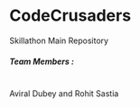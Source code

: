 # CodeCrusaders
Skillathon Main Repository <br>
<h5>Team Members :</h5> <br>
Aviral Dubey and Rohit Sastia
